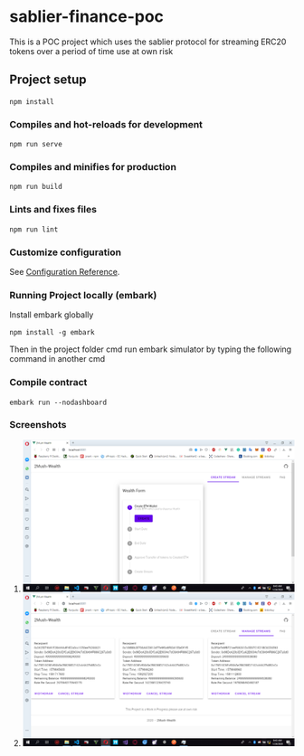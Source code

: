 # sablier-finance-poc
This is a POC project which uses the sablier protocol for streaming ERC20 tokens over a period of time use at own risk

## Project setup
```
npm install
```

### Compiles and hot-reloads for development
```
npm run serve
```

### Compiles and minifies for production
```
npm run build
```

### Lints and fixes files
```
npm run lint
```

### Customize configuration
See [Configuration Reference](https://cli.vuejs.org/config/).

### Running Project locally (embark)

Install embark globally
```
npm install -g embark
```
Then in the project folder cmd run embark simulator by typing the following command in another cmd



### Compile contract

```
embark run --nodashboard

```

### Screenshots

1. ![Alt text](/screenshots/s1.png)
2. ![Alt text](/screenshots/s2.png)
